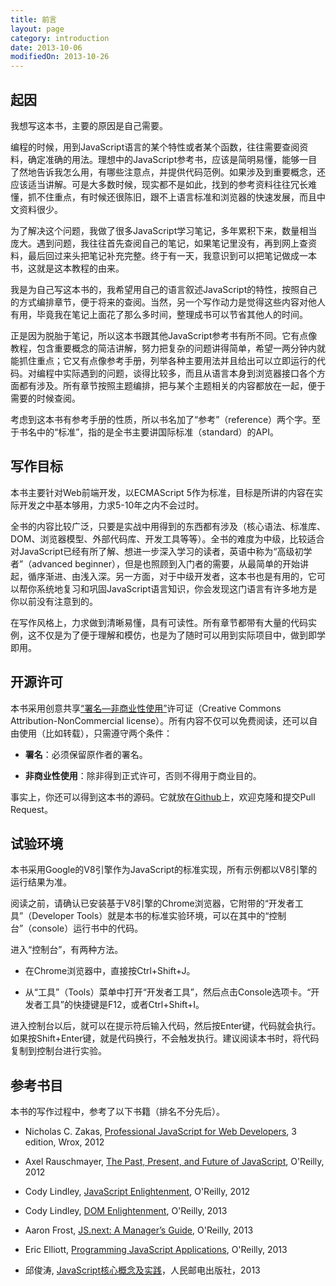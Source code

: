 ```yaml
---
title: 前言
layout: page
category: introduction
date: 2013-10-06
modifiedOn: 2013-10-26
---
```


## 起因

我想写这本书，主要的原因是自己需要。

编程的时候，用到JavaScript语言的某个特性或者某个函数，往往需要查阅资料，确定准确的用法。理想中的JavaScript参考书，应该是简明易懂，能够一目了然地告诉我怎么用，有哪些注意点，并提供代码范例。如果涉及到重要概念，还应该适当讲解。可是大多数时候，现实都不是如此，找到的参考资料往往冗长难懂，抓不住重点，有时候还很陈旧，跟不上语言标准和浏览器的快速发展，而且中文资料很少。

为了解决这个问题，我做了很多JavaScript学习笔记，多年累积下来，数量相当庞大。遇到问题，我往往首先查阅自己的笔记，如果笔记里没有，再到网上查资料，最后回过来头把笔记补充完整。终于有一天，我意识到可以把笔记做成一本书，这就是这本教程的由来。

我是为自己写这本书的，我希望用自己的语言叙述JavaScript的特性，按照自己的方式编排章节，便于将来的查阅。当然，另一个写作动力是觉得这些内容对他人有用，毕竟我在笔记上面花了那么多时间，整理成书可以节省其他人的时间。

正是因为脱胎于笔记，所以这本书跟其他JavaScript参考书有所不同。它有点像教程，包含重要概念的简洁讲解，努力把复杂的问题讲得简单，希望一两分钟内就能抓住重点；它又有点像参考手册，列举各种主要用法并且给出可以立即运行的代码。对编程中实际遇到的问题，谈得比较多，而且从语言本身到浏览器接口各个方面都有涉及。所有章节按照主题编排，把与某个主题相关的内容都放在一起，便于需要的时候查阅。

考虑到这本书有参考手册的性质，所以书名加了“参考”（reference）两个字。至于书名中的“标准”，指的是全书主要讲国际标准（standard）的API。

## 写作目标

本书主要针对Web前端开发，以ECMAScript 5作为标准，目标是所讲的内容在实际开发之中基本够用，力求5-10年之内不会过时。

全书的内容比较广泛，只要是实战中用得到的东西都有涉及（核心语法、标准库、DOM、浏览器模型、外部代码库、开发工具等等）。全书的难度为中级，比较适合对JavaScript已经有所了解、想进一步深入学习的读者，英语中称为“高级初学者”（advanced beginner），但是也照顾到入门者的需要，从最简单的开始讲起，循序渐进、由浅入深。另一方面，对于中级开发者，这本书也是有用的，它可以帮你系统地复习和巩固JavaScript语言知识，你会发现这门语言有许多地方是你以前没有注意到的。

在写作风格上，力求做到清晰易懂，具有可读性。所有章节都带有大量的代码实例，这不仅是为了便于理解和模仿，也是为了随时可以用到实际项目中，做到即学即用。

## 开源许可

本书采用创意共享[“署名—非商业性使用”](http://javascript.ruanyifeng.com/introduction/license.html)许可证（Creative Commons Attribution-NonCommercial license）。所有内容不仅可以免费阅读，还可以自由使用（比如转载），只需遵守两个条件：

- **署名**：必须保留原作者的署名。

- **非商业性使用**：除非得到正式许可，否则不得用于商业目的。

事实上，你还可以得到这本书的源码。它就放在[Github](https://github.com/ruanyf/jstutorial)上，欢迎克隆和提交Pull Request。

## 试验环境

本书采用Google的V8引擎作为JavaScript的标准实现，所有示例都以V8引擎的运行结果为准。

阅读之前，请确认已安装基于V8引擎的Chrome浏览器，它附带的“开发者工具”（Developer Tools）就是本书的标准实验环境，可以在其中的“控制台”（console）运行书中的代码。

进入“控制台”，有两种方法。

- 在Chrome浏览器中，直接按Ctrl+Shift+J。

- 从“工具”（Tools）菜单中打开“开发者工具”，然后点击Console选项卡。“开发者工具”的快捷键是F12，或者Ctrl+Shift+I。

进入控制台以后，就可以在提示符后输入代码，然后按Enter键，代码就会执行。如果按Shift+Enter键，就是代码换行，不会触发执行。建议阅读本书时，将代码复制到控制台进行实验。

## 参考书目

本书的写作过程中，参考了以下书籍（排名不分先后）。

- Nicholas C. Zakas, [Professional JavaScript for Web Developers](http://www.amazon.com/Professional-JavaScript-Developers-Nicholas-Zakas/dp/1118026691), 3 edition, Wrox, 2012

- Axel Rauschmayer, [The Past, Present, and Future of JavaScript](http://oreilly.com/javascript/radarreports/past-present-future-javascript.html), O'Reilly, 2012

- Cody Lindley, [JavaScript Enlightenment](http://www.javascriptenlightenment.com/), O'Reilly, 2012

- Cody Lindley, [DOM Enlightenment](http://domenlightenment.com/), O'Reilly, 2013

- Aaron Frost, [JS.next: A Manager’s Guide](http://chimera.labs.oreilly.com/books/1234000001623), O'Reilly, 2013

- Eric Elliott, [Programming JavaScript Applications](http://chimera.labs.oreilly.com/books/1234000000262), O'Reilly, 2013

- 邱俊涛, [JavaScript核心概念及实践](http://icodeit.org/jsccp/)，人民邮电出版社，2013
